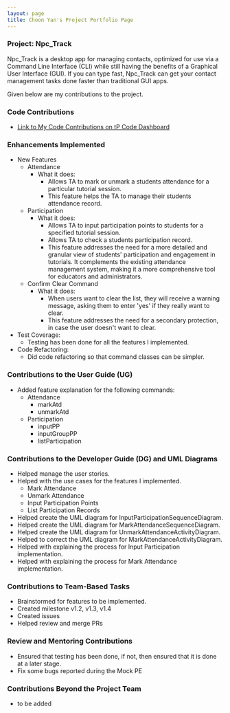 ```yaml
---
layout: page
title: Choon Yan's Project Portfolio Page
---
```


### Project: Npc_Track

Npc_Track is a desktop app for managing contacts, optimized for use via a Command Line Interface (CLI) while still
having the benefits of a Graphical User Interface (GUI). If you can type fast, Npc_Track can get your contact
management tasks done faster than traditional GUI apps.

Given below are my contributions to the project.

### Code Contributions

- [Link to My Code Contributions on tP Code Dashboard](https://nus-cs2103-ay2324s1.github.io/tp-dashboard/?search=choonyan02&sort=groupTitle&sortWithin=title&timeframe=commit&mergegroup=&groupSelect=groupByRepos&breakdown=true&checkedFileTypes=docs~functional-code~test-code&since=2023-09-22&tabOpen=true&tabType=authorship&tabAuthor=Choonyan02&tabRepo=AY2324S1-CS2103T-T12-1%2Ftp%5Bmaster%5D&authorshipIsMergeGroup=false&authorshipFileTypes=docs&authorshipIsBinaryFileTypeChecked=false&authorshipIsIgnoredFilesChecked=false)

### Enhancements Implemented

- New Features
  - Attendance
    - What it does:
      - Allows TA to mark or unmark a students attendance for a particular tutorial session.
      - This feature helps the TA to manage their students attendance record.
  - Participation
    - What it does:
      - Allows TA to input participation points to students for a specified tutorial session.
      - Allows TA to check a students participation record.
      - This feature addresses the need for a more detailed and granular view of students' participation and
        engagement in tutorials. It complements the existing attendance management system,
        making it a more comprehensive tool for educators and administrators.
  - Confirm Clear Command
    - What it does:
      - When users want to clear the list, they will receive a warning message, asking them to enter 'yes' if they
      really want to clear.
      - This feature addresses the need for a secondary protection, in case the user doesn't want to clear.
- Test Coverage:
  - Testing has been done for all the features I implemented.
- Code Refactoring:
  - Did code refactoring so that command classes can be simpler.

### Contributions to the User Guide (UG)

- Added feature explanation for the following commands:
  - Attendance
    - markAtd
    - unmarkAtd
  - Participation
    - inputPP
    - inputGroupPP
    - listParticipation

### Contributions to the Developer Guide (DG) and UML Diagrams

- Helped manage the user stories.
- Helped with the use cases for the features I implemented.
  - Mark Attendance
  - Unmark Attendance
  - Input Participation Points
  - List Participation Records
- Helped create the UML diagram for InputParticipationSequenceDiagram.
- Helped create the UML diagram for MarkAttendanceSequenceDiagram.
- Helped create the UML diagram for UnmarkAttendanceActivityDiagram.
- Helped to correct the UML diagram for MarkAttendanceActivityDiagram.
- Helped with explaining the process for Input Participation implementation.
- Helped with explaining the process for Mark Attendance implementation.

### Contributions to Team-Based Tasks

- Brainstormed for features to be implemented.
- Created milestone v1.2, v1.3, v1.4
- Created issues
- Helped review and merge PRs

### Review and Mentoring Contributions

- Ensured that testing has been done, if not, then ensured that it is done at a later stage.
- Fix some bugs reported during the Mock PE

### Contributions Beyond the Project Team

- to be added
